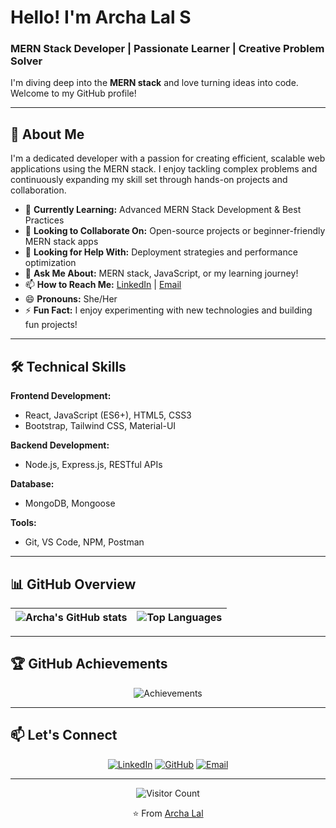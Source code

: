 # Hello!  I'm Archa Lal S

### MERN Stack Developer | Passionate Learner | Creative Problem Solver

I'm diving deep into the **MERN stack** and love turning ideas into code. Welcome to my GitHub profile!

---

## 📍 About Me

I'm a dedicated developer with a passion for creating efficient, scalable web applications using the MERN stack. I enjoy tackling complex problems and continuously expanding my skill set through hands-on projects and collaboration.

- 🌱 **Currently Learning:** Advanced MERN Stack Development & Best Practices
- 👯 **Looking to Collaborate On:** Open-source projects or beginner-friendly MERN stack apps
- 🤔 **Looking for Help With:** Deployment strategies and performance optimization
- 💬 **Ask Me About:** MERN stack, JavaScript, or my learning journey!
- 📫 **How to Reach Me:** [LinkedIn](https://www.linkedin.com/in/archa-lal/) | [Email](mailto:archalal@example.com)
- 😄 **Pronouns:** She/Her
- ⚡ **Fun Fact:** I enjoy experimenting with new technologies and building fun projects!

---

## 🛠️ Technical Skills

**Frontend Development:**
- React, JavaScript (ES6+), HTML5, CSS3
- Bootstrap, Tailwind CSS, Material-UI

**Backend Development:**
- Node.js, Express.js, RESTful APIs

**Database:**
- MongoDB, Mongoose

**Tools:**
- Git, VS Code, NPM, Postman

---

## 📊 GitHub Overview

<div align="center">
  
| <img align="center" src="https://github-readme-stats.vercel.app/api?username=Archalal&show_icons=true&hide_border=true&hide_title=true&count_private=true&include_all_commits=true&theme=default_repocard" alt="Archa's GitHub stats" /> | <img align="center" src="https://github-readme-stats.vercel.app/api/top-langs/?username=Archalal&layout=compact&hide_border=true&theme=default_repocard&langs_count=8&hide=html,css,scss" alt="Top Languages" /> |
| ------------- | ------------- |

</div>

---

## 🏆 GitHub Achievements

<div align="center">
  
![Achievements](https://github-profile-trophy.vercel.app/?username=Archalal&theme=flat&column=7&margin-w=15&margin-h=15&no-bg=true&no-frame=true)

</div>


---

## 📫 Let's Connect

<div align="center">
  
[![LinkedIn](https://img.shields.io/badge/LinkedIn-0A66C2?style=for-the-badge&logo=linkedin&logoColor=white)](https://www.linkedin.com/in/archa-lal/)
[![GitHub](https://img.shields.io/badge/GitHub-181717?style=for-the-badge&logo=github&logoColor=white)](https://github.com/Archalal)
[![Email](https://img.shields.io/badge/Email-D14836?style=for-the-badge&logo=gmail&logoColor=white)](mailto:archalal@example.com)

</div>

---

<div align="center">
  
![Visitor Count](https://komarev.com/ghpvc/?username=Archalal&color=blueviolet&style=flat-square)
  
⭐️ From [Archa Lal](https://github.com/Archalal)

</div>
